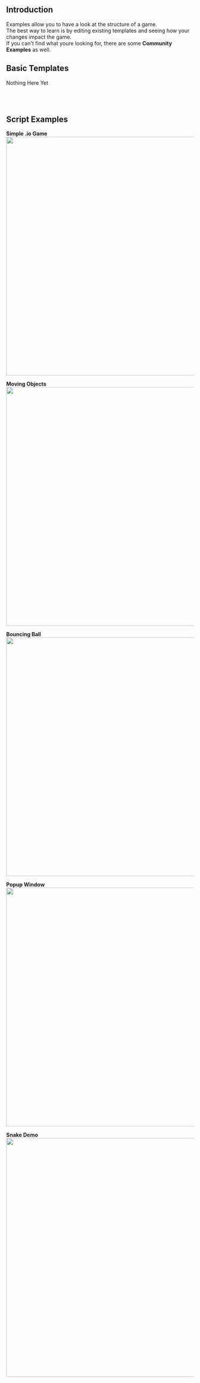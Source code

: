 ## Introduction

Examples allow you to have a look at the structure of a game.\
The best way to learn is by editing existing templates and seeing how your changes impact the game.\
If you can't find what youre looking for, there are some **Community Examples** as well.

## Basic Templates

Nothing Here Yet

<br><br/>

## Script Examples

**Simple .io Game**\
[<img src="./files/img/scripts/0.png" width=640>](https://krunker.io/editor.html?scriptT=0)

**Moving Objects**\
[<img src="./files/img/scripts/2.png" width=640>](https://krunker.io/editor.html?scriptT=2)

**Bouncing Ball**\
[<img src="./files/img/scripts/3.png" width=640>](https://krunker.io/editor.html?scriptT=3)

**Popup Window**\
[<img src="./files/img/scripts/4.png" width=640>](https://krunker.io/editor.html?scriptT=4)

**Snake Demo**\
[<img src="./files/img/scripts/8.png" width=640>](https://krunker.io/editor.html?scriptT=8)